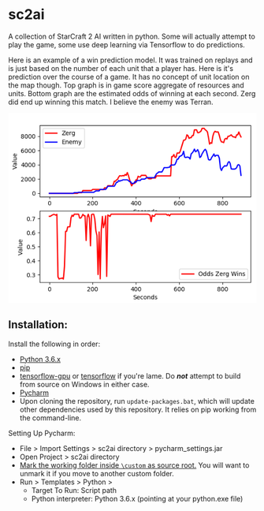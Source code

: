 # sc2ai

A collection of StarCraft 2 AI written in python. Some will actually attempt to play the game, some use deep learning via Tensorflow to do predictions.

Here is an example of a win prediction model. It was trained on replays and is just based on the number of each unit that a player has. Here is it's prediction over the course of a game. It has no concept of unit location on the map though. Top graph is in game score aggregate of resources and units. Bottom graph are the estimated odds of winning at each second. Zerg did end up winning this match. I believe the enemy was Terran.

![Failed to load. Click on win_odds_zerg.png.](https://raw.githubusercontent.com/lfricken/sc2ai/master/win_odds_zerg.png "odds_zerg.png")

## Installation:
Install the following in order:
* [Python 3.6.x](https://www.python.org/downloads/)
* [pip](https://pip.pypa.io/en/stable/installing/)
* [tensorflow-gpu](https://www.tensorflow.org/install/gpu) or [tensorflow](https://www.tensorflow.org/install/pip) if you're lame. Do **_not_** attempt to build from source on Windows in either case.
* [Pycharm](https://www.jetbrains.com/pycharm/download/#section=windows)
* Upon cloning the repository, run `update-packages.bat`, which will update other dependencies used by this repository. It relies on pip working from the command-line.

Setting Up Pycharm:
* File > Import Settings > sc2ai directory > pycharm_settings.jar
* Open Project > sc2ai directory
* [Mark the working folder inside `\custom` as source root.](https://stackoverflow.com/questions/31432976/pycharm-not-recognizing-packages-even-when-init-py-exits) You will want to unmark it if you move to another custom folder.
* Run > Templates > Python > 
  * Target To Run: Script path
  * Python interpreter: Python 3.6.x (pointing at your python.exe file)
